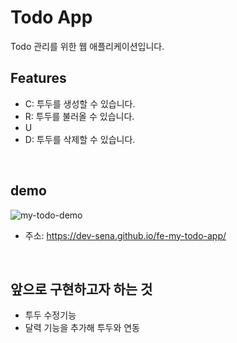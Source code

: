 # Todo App

Todo 관리를 위한 웹 애플리케이션입니다.
<br />

## Features
- C: 투두를 생성할 수 있습니다.
- R: 투두를 불러올 수 있습니다.
- U
- D: 투두를 삭제할 수 있습니다.
<br />

## demo
![my-todo-demo](https://user-images.githubusercontent.com/111357232/208041057-0d465fb6-2cae-4632-ae53-0e5f5bf79aef.gif)
- 주소: https://dev-sena.github.io/fe-my-todo-app/
<br />

## 앞으로 구현하고자 하는 것
- 투두 수정기능
- 달력 기능을 추가해 투두와 연동
